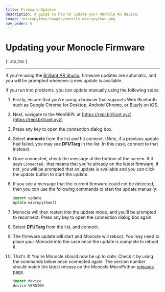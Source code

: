 ```yaml
---
title: Firmware Updates
description: A guide on how to update your Monocle AR device.
image: /micropython/images/monocle-micropython.png
nav_order: 6
---
```


# Updating your Monocle Firmware
{: .no_toc }

---

If you're using the [Brilliant AR Studio](/building-apps/#getting-started-with-ar-studio-for-vscode), firmware updates are automatic, and you will be prompted whenever a new update is available.

If you run into problems, you can update manually using the following steps:

1. Firstly, ensure that you're using a browser that supports Web Bluetooth such as Google Chrome for Desktop, Android Chrome, or [Bluefy](https://apps.apple.com/us/app/bluefy-web-ble-browser/id1492822055) on iOS.

1. Next, navigate to the WebREPL at [https://repl.brilliant.xyz](https://repl.brilliant.xyz)

1. Press any key to open the connection dialog box.

1. Select **monocle** from the list and hit connect. (Note, if a previous update had failed, you may see **DFUTarg** in the list. In this case, connect to that instead).

1. Once connected, check the message at the bottom of the screen. If it says `Connected.` that means that you're already on the latest firmware, if not, you will be prompted that an update is available and you can click the update button to start the update.

1. If you see a message that the current firmware could not be detected, then you can use the following commands to start the update manually:

    ```python
    import update
    update.micropython()
    ```

1. Monocle will then restart into the update mode, and you'll be prompted to reconnect. Press any key to open the connection dialog box again.

1. Select **DFUTarg** from the list, and connect.

1. The firmware update will start and Monocle will reboot. You may need to place your Monocle into the case once the update is complete to reboot it.

1. That's it! You're Monocle should now be up to date. Check it by using the commands below once connected again. The version number should match the latest release on the Monocle MicroPython [releases page](https://github.com/brilliantlabsAR/monocle-micropython/releases).

    ```python
    import device
    device.VERSION
    ```